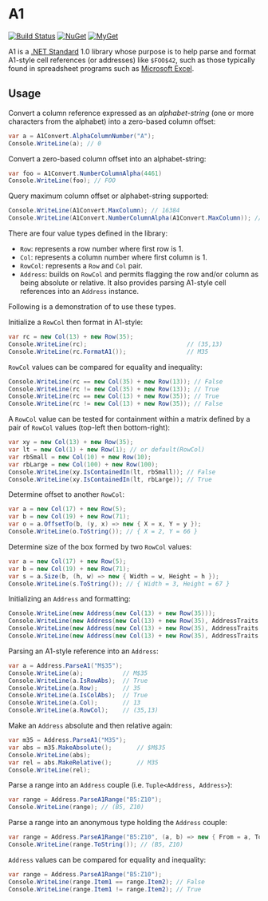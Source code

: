 # A1

[![Build Status][build-badge]][builds]
[![NuGet][nuget-badge]][nuget-pkg]
[![MyGet][myget-badge]][edge-pkgs]

A1 is a [.NET Standard][netstd] 1.0 library whose purpose is to help parse and
format A1-style cell references (or addresses) like `$FOO$42`, such as those
typically found in spreadsheet programs such as [Microsoft Excel][xl].

## Usage

Convert a column reference expressed as an _alphabet-string_ (one or more
characters from the alphabet) into a zero-based column offset:

```c#
var a = A1Convert.AlphaColumnNumber("A");
Console.WriteLine(a); // 0
```

Convert a zero-based column offset into an alphabet-string:

```c#
var foo = A1Convert.NumberColumnAlpha(4461)
Console.WriteLine(foo); // FOO
```

Query maximum column offset or alphabet-string supported:

```c#
Console.WriteLine(A1Convert.MaxColumn); // 16384
Console.WriteLine(A1Convert.NumberColumnAlpha(A1Convert.MaxColumn)); // XFD
```

There are four value types defined in the library:

- `Row`: represents a row number where first row is 1.
- `Col`: represents a column number where first column is 1.
- `RowCol`: represents a `Row` and `Col` pair.
- `Address`: builds on `RowCol` and permits flagging the row and/or column as
  being absolute or relative. It also provides parsing A1-style cell
  references into an `Address` instance.

Following is a demonstration of to use these types.

Initialize a `RowCol` then format in A1-style:

```c#
var rc = new Col(13) + new Row(35);
Console.WriteLine(rc);                            // (35,13)
Console.WriteLine(rc.FormatA1());                 // M35
```

`RowCol` values can be compared for equality and inequality:

```c#
Console.WriteLine(rc == new Col(35) + new Row(13)); // False
Console.WriteLine(rc != new Col(35) + new Row(13)); // True
Console.WriteLine(rc == new Col(13) + new Row(35)); // True
Console.WriteLine(rc != new Col(13) + new Row(35)); // False
```

A `RowCol` value can be tested for containment within a matrix defined by
a pair of `RowCol` values (top-left then bottom-right):

```c#
var xy = new Col(13) + new Row(35);
var lt = new Col(1) + new Row(1); // or default(RowCol)
var rbSmall = new Col(10) + new Row(10);
var rbLarge = new Col(100) + new Row(100);
Console.WriteLine(xy.IsContainedIn(lt, rbSmall)); // False
Console.WriteLine(xy.IsContainedIn(lt, rbLarge)); // True
```

Determine offset to another `RowCol`:

```c#
var a = new Col(17) + new Row(5);
var b = new Col(19) + new Row(71);
var o = a.OffsetTo(b, (y, x) => new { X = x, Y = y });
Console.WriteLine(o.ToString()); // { X = 2, Y = 66 }
```

Determine size of the box formed by two `RowCol` values:

```c#
var a = new Col(17) + new Row(5);
var b = new Col(19) + new Row(71);
var s = a.Size(b, (h, w) => new { Width = w, Height = h });
Console.WriteLine(s.ToString()); // { Width = 3, Height = 67 }
```

Initializing an `Address` and formatting:


```c#
Console.WriteLine(new Address(new Col(13) + new Row(35)));                               // M35
Console.WriteLine(new Address(new Col(13) + new Row(35), AddressTraits.Absolute));       // $M$35
Console.WriteLine(new Address(new Col(13) + new Row(35), AddressTraits.AbsoluteColumn)); // $M35
Console.WriteLine(new Address(new Col(13) + new Row(35), AddressTraits.AbsoluteRow));    // M$35
```

Parsing an A1-style reference into an `Address`:

```c#
var a = Address.ParseA1("M$35");
Console.WriteLine(a);           // M$35
Console.WriteLine(a.IsRowAbs);  // True
Console.WriteLine(a.Row);       // 35
Console.WriteLine(a.IsColAbs);  // True
Console.WriteLine(a.Col);       // 13
Console.WriteLine(a.RowCol);    // (35,13)
```

Make an `Address` absolute and then relative again:

```c#
var m35 = Address.ParseA1("M35");
var abs = m35.MakeAbsolute();       // $M$35
Console.WriteLine(abs);
var rel = abs.MakeRelative();       // M35
Console.WriteLine(rel);
```

Parse a range into an `Address` couple (i.e. `Tuple<Address, Address>`):

```c#
var range = Address.ParseA1Range("B5:Z10");
Console.WriteLine(range); // (B5, Z10)
```

Parse a range into an anonymous type holding the `Address` couple:

```c#
var range = Address.ParseA1Range("B5:Z10", (a, b) => new { From = a, To = b });
Console.WriteLine(range.ToString()); // (B5, Z10)
```

`Address` values can be compared for equality and inequality:

```c#
var range = Address.ParseA1Range("B5:Z10");
Console.WriteLine(range.Item1 == range.Item2); // False
Console.WriteLine(range.Item1 != range.Item2); // True
```


  [netstd]: https://docs.microsoft.com/en-us/dotnet/articles/standard/library
  [xl]: https://www.microsoft.com/excel
  [build-badge]: https://img.shields.io/appveyor/ci/raboof/a1.svg
  [myget-badge]: https://img.shields.io/myget/raboof/v/A1.svg?label=myget
  [edge-pkgs]: https://www.myget.org/feed/raboof/package/nuget/A1
  [nuget-badge]: https://img.shields.io/nuget/v/A1.svg
  [nuget-pkg]: https://www.nuget.org/packages/A1
  [builds]: https://ci.appveyor.com/project/raboof/a1

